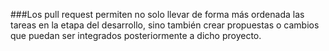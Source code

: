 ###Los pull request permiten no solo llevar de forma más ordenada las tareas en la etapa del desarrollo, sino también crear propuestas o cambios que puedan ser integrados posteriormente a dicho proyecto.
